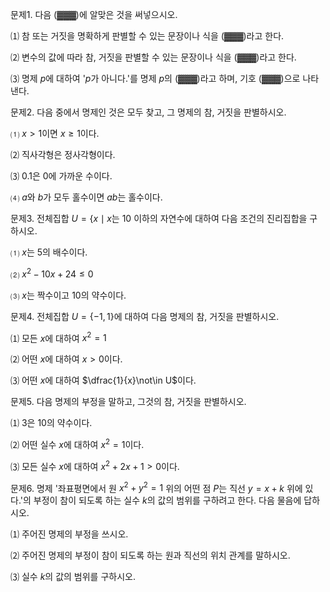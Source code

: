 
문제1. 다음 (▓▓▓)에 알맞은 것을 써넣으시오. 

⑴ 참 또는 거짓을 명확하게 판별할 수 있는 문장이나 식을  (▓▓▓)라고 한다.

⑵ 변수의 값에 따라 참, 거짓을 판별할 수 있는 문장이나 식을  (▓▓▓)라고 한다.

⑶ 명제 $p$에 대하여 '$p$가 아니다.'를 명제 $p$의  (▓▓▓)라고 하며, 기호  (▓▓▓)으로 나타낸다.



문제2. 다음 중에서 명제인 것은 모두 찾고, 그 명제의 참, 거짓을 판별하시오. 

⑴ $x>1$이면 $x\geq 1$이다.

⑵ 직사각형은 정사각형이다.

⑶ $0.1$은 $0$에 가까운 수이다.

⑷ $a$와 $b$가 모두 홀수이면 $ab$는 홀수이다.



문제3. 전체집합 $U=\lbrace x\mid x\text{는 10 이하의 자연수}$에 대하여 다음 조건의 진리집합을 구하시오.

⑴ $x$는 $5$의 배수이다.

⑵ $x^2-10x+24\leq 0$

⑶ $x$는 짝수이고 $10$의 약수이다.



문제4. 전체집합 $U=\lbrace -1, 1\rbrace$에 대하여 다음 명제의 참, 거짓을 판별하시오.

⑴ 모든 $x$에 대하여 $x^2=1$

⑵ 어떤 $x$에 대하여 $x>0$이다.

⑶ 어떤 $x$에 대하여 $\dfrac{1}{x}\not\in U$이다.



문제5. 다음 명제의 부정을 말하고, 그것의 참, 거짓을 판별하시오. 

⑴ $3$은 $10$의 약수이다.

⑵ 어떤 실수 $x$에 대하여 $x^2=1$이다.

⑶ 모든 실수 $x$에 대하여 $x^2+2x+1>0$이다.



문제6. 명제 '좌표평면에서 원 $x^2+y^2=1$ 위의 어떤 점 $P$는 직선 $y=x+k$ 위에 있다.'의 부정이 참이 되도록 하는 실수 $k$의 값의 범위를 구하려고 한다. 다음 물음에 답하시오.

⑴ 주어진 명제의 부정을 쓰시오.

⑵ 주어진 명제의 부정이 참이 되도록 하는 원과 직선의 위치 관계를 말하시오. 

⑶ 실수 $k$의 값의 범위를 구하시오. 